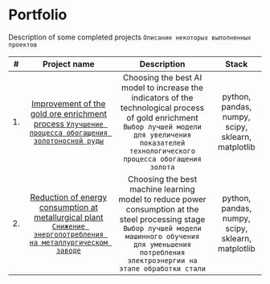# Portfolio

Description of some completed projects
`Описание некоторых выполненных проектов`

|#  |Project name|Description|Stack|
|:-:|:----------:|:---------:|:---:|
|1.|[Improvement of the gold ore enrichment process `Улучшение процесса обогащения золотоносной руды`](https://github.com/IgorYBessonov/Portfolio/tree/main/Project_Gold%20treatment)|Choosing the best AI model to increase the indicators of the technological process of gold enrichment `Выбор лучшей модели для увеличения показателей технологического процесса обогащения золота`|python, pandas, numpy, scipy, sklearn, matplotlib|
|2.|[Reduction of energy consumption at metallurgical plant `Снижение энергопотребления на металлургическом заводе`](https://github.com/IgorYBessonov/Portfolio/tree/main/Reduction%20of%20energy%20consumption)|Choosing the best machine learning model to reduce power consumption at the steel processing stage `Выбор лучшей модели машинного обучения для уменьшения потребления электроэнергии на этапе обработки стали`|python, pandas, numpy, scipy, sklearn, matplotlib|
